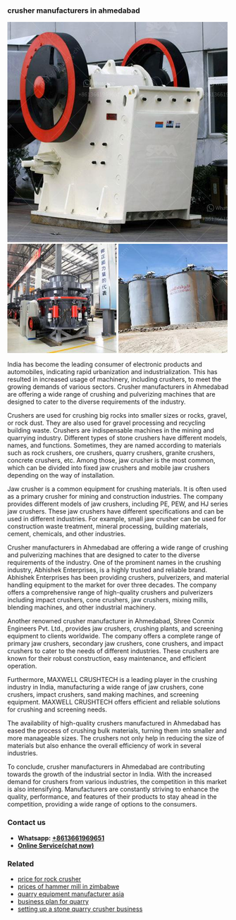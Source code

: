 <h3>crusher manufacturers in ahmedabad</h3><img src='1708309399.jpg' alt=''><p>India has become the leading consumer of electronic products and automobiles, indicating rapid urbanization and industrialization. This has resulted in increased usage of machinery, including crushers, to meet the growing demands of various sectors. Crusher manufacturers in Ahmedabad are offering a wide range of crushing and pulverizing machines that are designed to cater to the diverse requirements of the industry.</p><p>Crushers are used for crushing big rocks into smaller sizes or rocks, gravel, or rock dust. They are also used for gravel processing and recycling building waste. Crushers are indispensable machines in the mining and quarrying industry. Different types of stone crushers have different models, names, and functions. Sometimes, they are named according to materials such as rock crushers, ore crushers, quarry crushers, granite crushers, concrete crushers, etc. Among those, jaw crusher is the most common, which can be divided into fixed jaw crushers and mobile jaw crushers depending on the way of installation.</p><p>Jaw crusher is a common equipment for crushing materials. It is often used as a primary crusher for mining and construction industries. The company provides different models of jaw crushers, including PE, PEW, and HJ series jaw crushers. These jaw crushers have different specifications and can be used in different industries. For example, small jaw crusher can be used for construction waste treatment, mineral processing, building materials, cement, chemicals, and other industries.</p><p>Crusher manufacturers in Ahmedabad are offering a wide range of crushing and pulverizing machines that are designed to cater to the diverse requirements of the industry. One of the prominent names in the crushing industry, Abhishek Enterprises, is a highly trusted and reliable brand. Abhishek Enterprises has been providing crushers, pulverizers, and material handling equipment to the market for over three decades. The company offers a comprehensive range of high-quality crushers and pulverizers including impact crushers, cone crushers, jaw crushers, mixing mills, blending machines, and other industrial machinery.</p><p>Another renowned crusher manufacturer in Ahmedabad, Shree Conmix Engineers Pvt. Ltd., provides jaw crushers, crushing plants, and screening equipment to clients worldwide. The company offers a complete range of primary jaw crushers, secondary jaw crushers, cone crushers, and impact crushers to cater to the needs of different industries. These crushers are known for their robust construction, easy maintenance, and efficient operation.</p><p>Furthermore, MAXWELL CRUSHTECH is a leading player in the crushing industry in India, manufacturing a wide range of jaw crushers, cone crushers, impact crushers, sand making machines, and screening equipment. MAXWELL CRUSHTECH offers efficient and reliable solutions for crushing and screening needs.</p><p>The availability of high-quality crushers manufactured in Ahmedabad has eased the process of crushing bulk materials, turning them into smaller and more manageable sizes. The crushers not only help in reducing the size of materials but also enhance the overall efficiency of work in several industries.</p><p>To conclude, crusher manufacturers in Ahmedabad are contributing towards the growth of the industrial sector in India. With the increased demand for crushers from various industries, the competition in this market is also intensifying. Manufacturers are constantly striving to enhance the quality, performance, and features of their products to stay ahead in the competition, providing a wide range of options to the consumers.</p><h3>Contact us</h3><ul><li><strong>Whatsapp:&nbsp;<a href="https://wa.me/8613661969651">+8613661969651</a></strong></li><li><a href="https://swt.shibang-china.com/?git&amp;zhl&amp;crusher manufacturers in ahmedabad"><strong>Online Service(chat now)</strong></a></li></ul><h3>Related</h3><ul><li><a href='price for rock crusher.md'>price for rock crusher</a></li><li><a href='prices of hammer mill in zimbabwe.md'>prices of hammer mill in zimbabwe</a></li><li><a href='quarry equipment manufacturer asia.md'>quarry equipment manufacturer asia</a></li><li><a href='business plan for quarry.md'>business plan for quarry</a></li><li><a href='setting up a stone quarry crusher business.md'>setting up a stone quarry crusher business</a></li></ul>